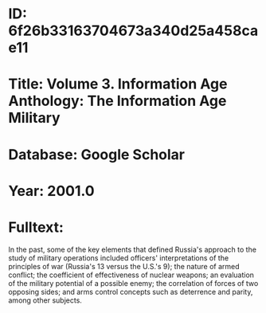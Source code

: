 # ID: 6f26b33163704673a340d25a458cae11
# Title: Volume 3. Information Age Anthology: The Information Age Military
# Database: Google Scholar
# Year: 2001.0
# Fulltext:
In the past, some of the key elements that defined Russia's approach to the study of military operations included officers' interpretations of the principles of war (Russia's 13 versus the U.S.'s 9); the nature of armed conflict; the coefficient of effectiveness of nuclear weapons; an evaluation of the military potential of a possible enemy; the correlation of forces of two opposing sides; and arms control concepts such as deterrence and parity, among other subjects.